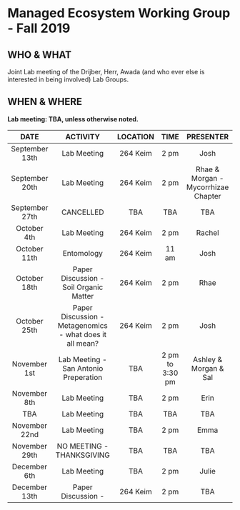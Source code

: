 # Managed Ecosystem Working Group - Fall 2019

## WHO & WHAT
Joint Lab meeting of the Drijber, Herr, Awada (and who ever else is interested in being involved) Lab Groups.

## WHEN & WHERE
__Lab meeting: TBA, unless otherwise noted.__

**DATE** | **ACTIVITY** | **LOCATION** | **TIME** | **PRESENTER**
:-----:|:-----:|:-----:|:-----:|:-----:
September 13th | Lab Meeting | 264 Keim | 2 pm | Josh
September 20th | Lab Meeting | 264 Keim | 2 pm | Rhae & Morgan - Mycorrhizae Chapter
September 27th | CANCELLED | TBA | TBA | TBA
October 4th | Lab Meeting | 264 Keim | 2 pm | Rachel
October 11th | Entomology | 264 Keim | 11 am | Josh
October 18th | Paper Discussion - Soil Organic Matter | 264 Keim | 2 pm | Rhae
October 25th | Paper Discussion - Metagenomics - what does it all mean? | 264 Keim | 2 pm | Josh
November 1st | Lab Meeting - San Antonio Preperation | TBA | 2 pm to 3:30 pm | Ashley & Morgan & Sal
November 8th | Lab Meeting | TBA | 2 pm | Erin
TBA | Lab Meeting | TBA | TBA | TBA
November 22nd | Lab Meeting | TBA | 2 pm | Emma
November 29th | NO MEETING - THANKSGIVING | TBA | TBA | TBA
December 6th | Lab Meeting | TBA | 2 pm | Julie
December 13th | Paper Discussion - | 264 Keim | 2 pm | TBA